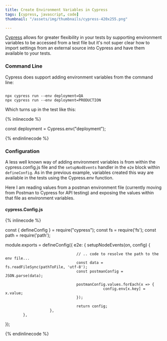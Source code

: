 ```yaml
---
title: Create Environment Variables in Cypress
tags: [cypress, javascript, code]
thumbnail: "/assets/img/thumbnails/cypress-420x255.png"

---
```


[Cypress](https://cypress.io) allows for greater flexibility in your tests by supporting environment variables to be accessed from a test
file but it's not super clear how to import settings from an external source into Cypress and have them available to your tests.

### Command Line

Cypress does support adding environment variables from the command line:

```shell

npx cypress run --env deployment=QA
npx cypress run --env deployment=PRODUCTION

```

Which turns up in the test like this:

{% inlinecode %}

const deployment = Cypress.env("deployment");

{% endinlinecode %}

### Configuration

A less well known way of adding environment variables is from within the cypress.config.js file and the ```setupNodEvents```
handler in the ```e2e``` block within ```defineConfig```. As in the previous example, variables created this way are
available in the tests using the Cypress.env function.

Here I am reading values from a postman environment file (currently moving from Postman to Cypress for API testing) and
exposing the values within that file as environment variables.

#### cypress.Config.js

{% inlinecode %}

const { defineConfig } = require("cypress");
const fs = require('fs');
const path = require('path');

module.exports = defineConfig({
            e2e: {
                        setupNodeEvents(on, config) {

                                    // .. code to resolve the path to the env file...
                                    const data = fs.readFileSync(pathToFile, 'utf-8');
                                    const postmanConfig = JSON.parse(data);

                                    postmanConfig.values.forEach(x => {
                                                config.env[x.key] = x.value;
                                    });

                                    return config;
                        },
            },
});

{% endinlinecode %}
